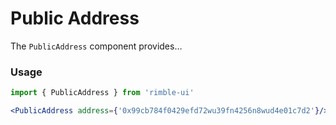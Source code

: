 # Public Address
The `PublicAddress` component provides…

<!-- STORY -->

### Usage
```jsx
import { PublicAddress } from 'rimble-ui'
```

```jsx
<PublicAddress address={'0x99cb784f0429efd72wu39fn4256n8wud4e01c7d2'}/>

```

<!-- component props -->
